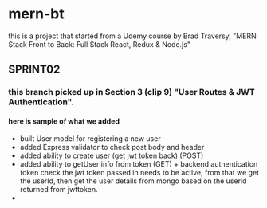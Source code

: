 # mern-bt

this is a project that started from a Udemy course by Brad Traversy, "MERN Stack Front to Back: Full Stack React, Redux & Node.js"

## SPRINT02

### this branch picked up in Section 3 (clip 9) "User Routes & JWT Authentication".

#### here is sample of what we added

-   built User model for registering a new user
-   added Express validator to check post body and header
-   added ability to create user (get jwt token back) (POST)
-   added ability to getUser info from token (GET) + backend authentication token check
    the jwt token passed in needs to be active, from that we get the userId, then
    get the user details from mongo based on the userid returned from jwttoken.
-
